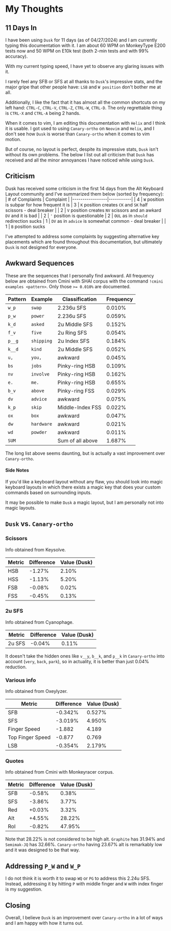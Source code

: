 # My Thoughts
<!-- toc -->

## 11 Days In
I have been using `Dusk` for 11 days (as of 04/27/2024) and I am currently typing this documentation with it. I am about 60 WPM on MonkeyType E200 tests now and 50 WPM on E10k test (both 2-min tests and with 99% accuracy).

With my current typing speed, I have yet to observe any glaring issues with it. 

I rarely feel any SFB or SFS at all thanks to `Dusk`'s impressive stats, and the major gripe that other people have: `LSB` and `W position` don't bother me at all. 

Additionally, I like the fact that it has almost all the common shortcuts on my left hand: 
`CTRL-C`, `CTRL-V`, `CTRL-Z`, `CTRL-W`, `CTRL-D`. The only regrettable thing is `CTRL-X` and `CTRL-A` being 2 hands.

When it comes to vim, I am editing this documentation with `Helix` and I think it is usable. I got used to using `Canary-ortho` on `Neovim` and `Helix`, and I don't see how `Dusk` is worse than `Canary-ortho` when it comes to vim motion.


But of course, no layout is perfect, despite its impressive stats, `Dusk` isn't without its own problems. The below I list out all criticism that `Dusk` has received and all the minor annoyances I have noticed while using `Dusk`.

## Criticism
Dusk has received some criticism in the first 14 days from the Alt Keyboard Layout community and I've summarized them below (sorted by frequency):
| # of Complaints | Complaint |
|-----------------|-----------|
|       4         | `W` position is subpar for how frequent it is
|       3         | `K` position creates `CK` and `SK` half scissors - deal breaker |
|       2         | `V` position creates `NV` scissors and an awkard `DV` and it is bad |
|       2         | `'` position is questionable
|       2         | `OUL` as in `should` redirection sucks
|       1         | `DV` as in `advice` is somewhat common - deal breaker |
|       1         | `B` position sucks

I've attempted to address some complaints by suggesting alternative key placements which are found throughout this documentation, but ultimately `Dusk` is not designed for everyone.

## Awkward Sequences
These are the sequences that I personally find awkward.
All frequency below are obtained from Cmini with SHAI corpus
with the command ```!cmini examples <pattern>```. Only those `>= 0.010%` are documented.

| Pattern | Example    | Classification   | Frequency| 
|---------|------------|------------------|----------|
| `w_p`   | `swap`     | 2.236u SFS       | 0.010%   |
| `p_w`   | `power`    | 2.236u SFS       | 0.059%   |
| `k_d`   | `asked`    | 2u Middle SFS    | 0.152%   |
| `f_v`   | `five`     | 2u Ring SFS      | 0.054%   |
| `p__g`  | `shipping` | 2u Index SFS     | 0.184%   |
| `k__d`  | `kind`     | 2u Middle SFS    | 0.052%   |
| `u,`    | `you,`     | awkward          | 0.045%   |
| `bs`    | `jobs`     | Pinky-ring HSB   | 0.109%   |
| `nv`    | `involve`  | Pinky-ring HSB   | 0.162%   |
| `e.`    | `me.`      | Pinky-ring HSB   | 0.655%   |
| `b_v`   | `above`    | Pinky-ring FSS   | 0.029%   |
| `dv`    | `advice`   | awkward          | 0.075%   |
| `k_p`   | `skip`     | Middle-Index FSS | 0.022%   |
| `ox`    | `box`      | awkward          | 0.047%   |
| `dw`    | `hardware` | awkward          | 0.021%   |
| `wd`    | `powder`   | awkward          | 0.011%   | 
| `SUM`   |            | Sum of all above | 1.687%   | 

The long list above seems daunting, but is actually a vast improvement over `Canary-ortho`.

#### Side Notes
If you'd like a keyboard layout without any flaw, you should look into magic keyboard layouts in which there exists a magic key that does your custom commands based on surrounding inputs.

It may be possible to make `Dusk` a magic layout, but I am personally not into magic layouts.

## `Dusk` vs. `Canary-ortho`

### Scissors
Info obtained from Keysolve.

| Metric | Difference | Value (Dusk) |
|--------|------------|-------|
|  HSB   |  -1.27%    | 2.10% |
|  HSS   |  -1.13%    | 5.20% |
|  FSB   |  -0.08%    | 0.02% |
|  FSS   |  -0.45%    | 0.13% |

### 2u SFS
Info obtained from Cyanophage.

| Metric | Difference | Value (Dusk) |
|--------|------------|-------|
|  2u SFS   |  -0.04%    | 0.11% |

It doesn't take the hidden ones like `v__y`, `b__k`, and `p__k` in `Canary-ortho` into account (`very`, `back`, `park`), so in actuality, it is better than just 0.04% reduction.

### Various info
Info obtained from Oxeylyzer.

| Metric | Difference | Value (Dusk) |
|--------|------------|-------|
|  SFB   |  -0.342%    | 0.527% |
|  SFS   |  -3.019%    | 4.950% |
|  Finger Speed   |  -1.882    | 4.189 |
|  Top Finger Speed | -0.877 | 0.769 | 
|  LSB   |  -0.354%    | 2.179% |

### Quotes
Info obtained from Cmini with Monkeyracer corpus.

| Metric | Difference | Value (Dusk) |
|--------|------------|--------|
|  SFB   |  -0.58%    | 0.38%  |
|  SFS   |  -3.86%    | 3.77%  |
|  Red   |  +0.03%    | 3.32%  |
|  Alt   |  +4.55%    | 28.22% |
|  Rol   |  -0.82%    | 47.95% |

Note that 28.22% is not considered to be high alt. `Graphite` has 31.94% and `Semimak-JQ` has 32.66%. `Canary-ortho` having 23.67% alt is remarkably low and it was designed to be that way.

## Addressing `P_W` and `W_P`
I do not think it is worth it to swap `WQ` or `PG` to address this 2.24u SFS. Instead, addressing it by hitting `P` with middle finger and `W` with index finger is my suggestion.

## Closing
Overall, I believe `Dusk` is an improvement over `Canary-ortho` in a lot of ways and I am happy with how it turns out.

